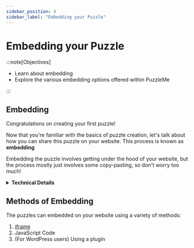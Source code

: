 ```yaml
---
sidebar_position: 4
sidebar_label: "Embedding your Puzzle"
---
```


# Embedding your Puzzle
:::note[Objectives]

- Learn about embedding
- Explore the various embedding options offered within PuzzleMe

:::

## Embedding
Congratulations on creating your first puzzle!

Now that you're familiar with the basics of puzzle creation, let's talk about how you can share this puzzle on your website. This process is known as **embedding**

Embedding the puzzle involves getting under the hood of your website, but the process mostly just involves some copy-pasting, so don't worry too much!

<details>
  <summary><strong>Technical Details</strong></summary>
    <div>
        Some of our exciting features such as Social Play require a bit more work than just copy-pasting code. For this, please refer to the technical documentation (TBD)
    </div>
</details>


## Methods of Embedding
The puzzles can embedded on your website using a variety of methods: 
1. [iframe](https://www.w3schools.com/html/html_iframe.asp "Inline frames")
2. JavaScript Code
3. (For WordPress users) Using a plugin
